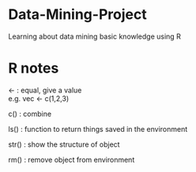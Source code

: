 # Data-Mining-Project
Learning about data mining basic knowledge using R

# R notes
<- : equal, give a value  
e.g. vec <- c(1,2,3)  

c() : combine

ls() : function to return things saved in the environment

str() : show the structure of object

rm() : remove object from environment
